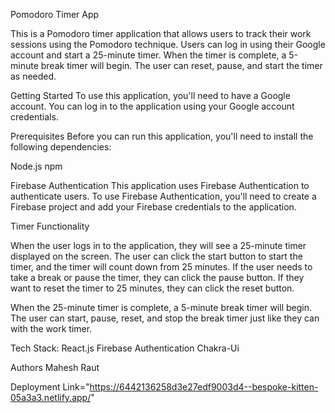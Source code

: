 Pomodoro Timer App

This is a Pomodoro timer application that allows users to track their work sessions using the Pomodoro technique. Users can log in using their Google account and start a 25-minute timer. When the timer is complete, a 5-minute break timer will begin. The user can reset, pause, and start the timer as needed.

Getting Started
To use this application, you'll need to have a Google account. You can log in to the application using your Google account credentials.

Prerequisites
Before you can run this application, you'll need to install the following dependencies:

Node.js
npm


Firebase Authentication
This application uses Firebase Authentication to authenticate users. To use Firebase Authentication, you'll need to create a Firebase project and add your Firebase credentials to the application.

Timer Functionality

When the user logs in to the application, they will see a 25-minute timer displayed on the screen. The user can click the start button to start the timer, and the timer will count down from 25 minutes. If the user needs to take a break or pause the timer, they can click the pause button. If they want to reset the timer to 25 minutes, they can click the reset button.

When the 25-minute timer is complete, a 5-minute break timer will begin. The user can start, pause, reset, and stop the break timer just like they can with the work timer.

Tech Stack:
React.js
Firebase Authentication
Chakra-Ui

Authors
Mahesh Raut 

Deployment Link="https://6442136258d3e27edf9003d4--bespoke-kitten-05a3a3.netlify.app/"
